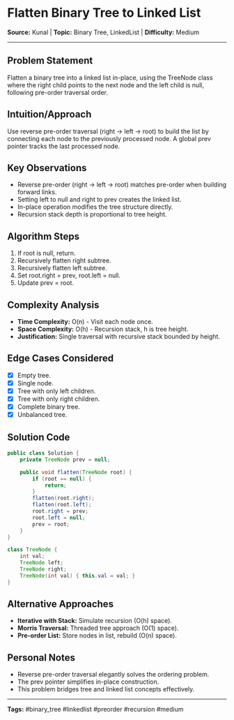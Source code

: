 # Flatten Binary Tree to Linked List

**Source:** Kunal | **Topic:** Binary Tree, LinkedList | **Difficulty:** Medium

---

## Problem Statement
Flatten a binary tree into a linked list in-place, using the TreeNode class where the right child points to the next node and the left child is null, following pre-order traversal order.

## Intuition/Approach
Use reverse pre-order traversal (right → left → root) to build the list by connecting each node to the previously processed node. A global prev pointer tracks the last processed node.

## Key Observations
- Reverse pre-order (right → left → root) matches pre-order when building forward links.
- Setting left to null and right to prev creates the linked list.
- In-place operation modifies the tree structure directly.
- Recursion stack depth is proportional to tree height.

## Algorithm Steps
1. If root is null, return.
2. Recursively flatten right subtree.
3. Recursively flatten left subtree.
4. Set root.right = prev, root.left = null.
5. Update prev = root.

## Complexity Analysis
- **Time Complexity:** O(n) - Visit each node once.
- **Space Complexity:** O(h) - Recursion stack, h is tree height.
- **Justification:** Single traversal with recursive stack bounded by height.

## Edge Cases Considered
- [x] Empty tree.
- [x] Single node.
- [x] Tree with only left children.
- [x] Tree with only right children.
- [x] Complete binary tree.
- [x] Unbalanced tree.

## Solution Code
```java
public class Solution {
    private TreeNode prev = null;

    public void flatten(TreeNode root) {
        if (root == null) {
            return;
        }
        flatten(root.right);
        flatten(root.left);
        root.right = prev;
        root.left = null;
        prev = root;
    }
}

class TreeNode {
    int val;
    TreeNode left;
    TreeNode right;
    TreeNode(int val) { this.val = val; }
}
```

## Alternative Approaches
- **Iterative with Stack:** Simulate recursion (O(h) space).
- **Morris Traversal:** Threaded tree approach (O(1) space).
- **Pre-order List:** Store nodes in list, rebuild (O(n) space).

## Personal Notes
- Reverse pre-order traversal elegantly solves the ordering problem.
- The prev pointer simplifies in-place construction.
- This problem bridges tree and linked list concepts effectively.

---
**Tags:** #binary_tree #linkedlist #preorder #recursion #medium